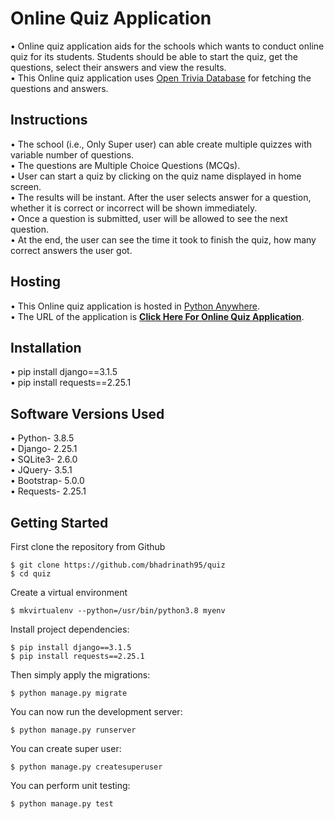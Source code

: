 # Online Quiz Application

• Online quiz application aids for the schools which wants to conduct online quiz for its students. Students should be able to start the quiz, get the questions, select their answers and view the results. <br />
• This Online quiz application uses [Open Trivia Database](https://opentdb.com/) for fetching the questions and answers. <br />

## Instructions

• The school (i.e., Only Super user) can able create multiple quizzes with variable number of questions. <br />
• The questions are Multiple Choice Questions (MCQs). <br />
• User can start a quiz by clicking on the quiz name displayed in home screen.<br />
• The results will be instant. After the user selects answer for a question, whether it is correct or incorrect will be shown immediately.<br />
• Once a question is submitted, user will be allowed to see the next question. <br />
• At the end, the user can see the time it took to finish the quiz, how many correct answers the user got. <br />

## Hosting

• This Online quiz application is hosted in [Python Anywhere](https://www.pythonanywhere.com/).<br />
• The URL of the application is **[Click Here For Online Quiz Application](http://quizfortestpress.pythonanywhere.com/)**.<br />

## Installation

•	pip install django==3.1.5<br />
•	pip install requests==2.25.1<br />

## Software Versions Used

•	Python- 3.8.5<br />
•	Django- 2.25.1<br />
•	SQLite3- 2.6.0<br />
•	JQuery- 3.5.1<br />
•	Bootstrap- 5.0.0<br />
•	Requests- 2.25.1<br />

## Getting Started

First clone the repository from Github

    $ git clone https://github.com/bhadrinath95/quiz
    $ cd quiz
    
Create a virtual environment

    $ mkvirtualenv --python=/usr/bin/python3.8 myenv
    
Install project dependencies:

    $ pip install django==3.1.5
    $ pip install requests==2.25.1
    
Then simply apply the migrations:

    $ python manage.py migrate
    

You can now run the development server:

    $ python manage.py runserver
    
You can create super user:

    $ python manage.py createsuperuser
    

You can perform unit testing:

    $ python manage.py test
